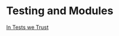 # Testing and Modules

[In Tests we Trust](https://code.likeagirl.io/in-tests-we-trust-tdd-with-python-af69f47e6932)

